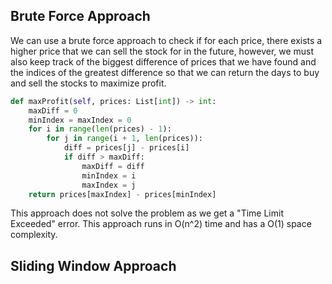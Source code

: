## Brute Force Approach
We can use a brute force approach to check if for each price, there exists a higher price that we can sell the stock for in the future, however, we must also keep track of the biggest difference of prices that we have found and the indices of the greatest difference so that we can return the days to buy and sell the stocks to maximize profit.
``` python
def maxProfit(self, prices: List[int]) -> int:
	maxDiff = 0
	minIndex = maxIndex = 0
	for i in range(len(prices) - 1):
		for j in range(i + 1, len(prices)):
			diff = prices[j] - prices[i]
			if diff > maxDiff:
				maxDiff = diff
				minIndex = i
				maxIndex = j
	return prices[maxIndex] - prices[minIndex]
```
This approach does not solve the problem as we get a "Time Limit Exceeded" error. This approach runs in O(n^2) time and has a O(1) space complexity.
## Sliding Window Approach
